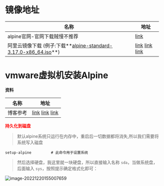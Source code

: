 # 镜像地址

| 名称                                                         | 地址                                                         |
| ------------------------------------------------------------ | ------------------------------------------------------------ |
| alpine官网-官网下载贼慢不推荐                                | [link](https://www.alpinelinux.org/downloads/)               |
| 阿里云镜像下载 (例子:下载**[alpine-standard-3.17.0-x86_64.iso](https://mirrors.aliyun.com/alpine/latest-stable/releases/x86_64/alpine-standard-3.17.0-x86_64.iso)**) | [link](https://developer.aliyun.com/mirror/alpine?spm=a2c6h.13651102.0.0.3e221b11zoYtu7) [link](https://mirrors.aliyun.com/alpine/?spm=a2c6h.13651104.0.0.6be55b1fskPrPR) [link](https://mirrors.aliyun.com/alpine/latest-stable/releases/x86_64/?spm=a2c6h.25603864.0.0.1339595dVfgynL) |



# vmware虚拟机安装**Alpine**

**资料**

| 名称     | 地址                                                         |
| -------- | ------------------------------------------------------------ |
| 博客参考 | [link](https://blog.csdn.net/lxyoucan/article/details/117153780)  [link](https://blog.csdn.net/m0_70403365/article/details/124758831) [link](https://zhuanlan.zhihu.com/p/107963371) |



**<font color="red">持久化到磁盘</font>**

> 默认alpine系统只运行在内存中，重启后一切数据都将消失,所以我们需要将系统写入磁盘

```shell
setup-alpine         # 此命令用于设置系统
```

> 然后选择硬盘，我这里就一块硬盘，所以直接输入名称 `sda`，当做系统盘，后面输入 `sys`，按照提示确定格式化即可：

![image-20221220155007659](https://yaoliuyang-blog-images.oss-cn-beijing.aliyuncs.com/blogImages/image-20221220155007659.png)